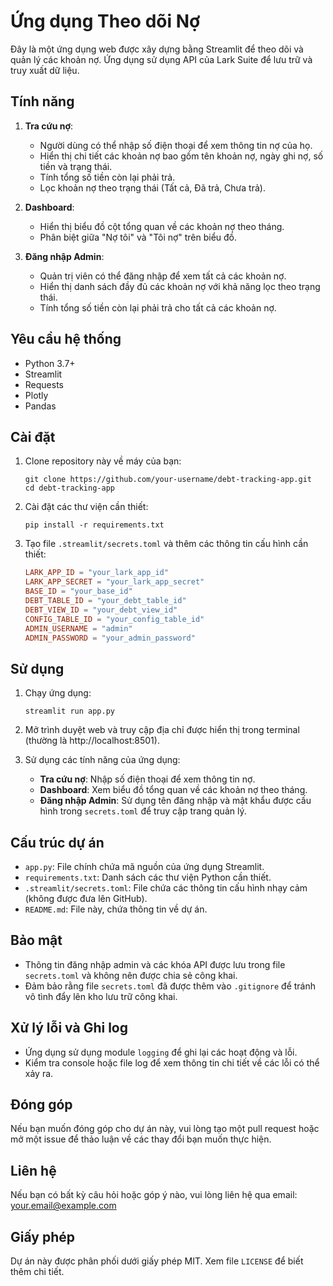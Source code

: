 # Ứng dụng Theo dõi Nợ

Đây là một ứng dụng web được xây dựng bằng Streamlit để theo dõi và quản lý các khoản nợ. Ứng dụng sử dụng API của Lark Suite để lưu trữ và truy xuất dữ liệu.

## Tính năng

1. **Tra cứu nợ**:
   - Người dùng có thể nhập số điện thoại để xem thông tin nợ của họ.
   - Hiển thị chi tiết các khoản nợ bao gồm tên khoản nợ, ngày ghi nợ, số tiền và trạng thái.
   - Tính tổng số tiền còn lại phải trả.
   - Lọc khoản nợ theo trạng thái (Tất cả, Đã trả, Chưa trả).

2. **Dashboard**:
   - Hiển thị biểu đồ cột tổng quan về các khoản nợ theo tháng.
   - Phân biệt giữa "Nợ tôi" và "Tôi nợ" trên biểu đồ.

3. **Đăng nhập Admin**:
   - Quản trị viên có thể đăng nhập để xem tất cả các khoản nợ.
   - Hiển thị danh sách đầy đủ các khoản nợ với khả năng lọc theo trạng thái.
   - Tính tổng số tiền còn lại phải trả cho tất cả các khoản nợ.

## Yêu cầu hệ thống

- Python 3.7+
- Streamlit
- Requests
- Plotly
- Pandas

## Cài đặt

1. Clone repository này về máy của bạn:
   ```
   git clone https://github.com/your-username/debt-tracking-app.git
   cd debt-tracking-app
   ```

2. Cài đặt các thư viện cần thiết:
   ```
   pip install -r requirements.txt
   ```

3. Tạo file `.streamlit/secrets.toml` và thêm các thông tin cấu hình cần thiết:
   ```toml
   LARK_APP_ID = "your_lark_app_id"
   LARK_APP_SECRET = "your_lark_app_secret"
   BASE_ID = "your_base_id"
   DEBT_TABLE_ID = "your_debt_table_id"
   DEBT_VIEW_ID = "your_debt_view_id"
   CONFIG_TABLE_ID = "your_config_table_id"
   ADMIN_USERNAME = "admin"
   ADMIN_PASSWORD = "your_admin_password"
   ```

## Sử dụng

1. Chạy ứng dụng:
   ```
   streamlit run app.py
   ```

2. Mở trình duyệt web và truy cập địa chỉ được hiển thị trong terminal (thường là http://localhost:8501).

3. Sử dụng các tính năng của ứng dụng:
   - **Tra cứu nợ**: Nhập số điện thoại để xem thông tin nợ.
   - **Dashboard**: Xem biểu đồ tổng quan về các khoản nợ theo tháng.
   - **Đăng nhập Admin**: Sử dụng tên đăng nhập và mật khẩu được cấu hình trong `secrets.toml` để truy cập trang quản lý.

## Cấu trúc dự án

- `app.py`: File chính chứa mã nguồn của ứng dụng Streamlit.
- `requirements.txt`: Danh sách các thư viện Python cần thiết.
- `.streamlit/secrets.toml`: File chứa các thông tin cấu hình nhạy cảm (không được đưa lên GitHub).
- `README.md`: File này, chứa thông tin về dự án.

## Bảo mật

- Thông tin đăng nhập admin và các khóa API được lưu trong file `secrets.toml` và không nên được chia sẻ công khai.
- Đảm bảo rằng file `secrets.toml` đã được thêm vào `.gitignore` để tránh vô tình đẩy lên kho lưu trữ công khai.

## Xử lý lỗi và Ghi log

- Ứng dụng sử dụng module `logging` để ghi lại các hoạt động và lỗi.
- Kiểm tra console hoặc file log để xem thông tin chi tiết về các lỗi có thể xảy ra.

## Đóng góp

Nếu bạn muốn đóng góp cho dự án này, vui lòng tạo một pull request hoặc mở một issue để thảo luận về các thay đổi bạn muốn thực hiện.

## Liên hệ

Nếu bạn có bất kỳ câu hỏi hoặc góp ý nào, vui lòng liên hệ qua email: your.email@example.com

## Giấy phép

Dự án này được phân phối dưới giấy phép MIT. Xem file `LICENSE` để biết thêm chi tiết.
